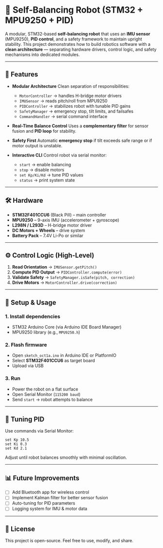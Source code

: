 # 🤖 Self-Balancing Robot (STM32 + MPU9250 + PID)

A modular, STM32-based **self-balancing robot** that uses an **IMU sensor** (MPU9250), **PID control**, and a safety framework to maintain upright stability.
This project demonstrates how to build robotics software with a **clean architecture** — separating hardware drivers, control logic, and safety mechanisms into dedicated modules.

---

## 🚀 Features

* **Modular Architecture**
  Clean separation of responsibilities:

  * `MotorController` → handles H-bridge motor drivers
  * `IMUSensor` → reads pitch/roll from MPU9250
  * `PIDController` → stabilizes robot with tunable PID gains
  * `SafetyManager` → emergency stop, tilt limits, and failsafes
  * `CommandHandler` → serial command interface

* **Real-Time Balance Control**
  Uses a **complementary filter** for sensor fusion and **PID loop** for stability.

* **Safety First**
  Automatic **emergency stop** if tilt exceeds safe range or if motor output is unstable.

* **Interactive CLI**
  Control robot via serial monitor:

  * `start` → enable balancing
  * `stop` → disable motors
  * `set Kp/Ki/Kd` → tune PID values
  * `status` → print system state

---

## 🛠️ Hardware

* **STM32F401CCU6** (Black Pill) – main controller
* **MPU9250** – 9-axis IMU (accelerometer + gyroscope)
* **L298N / L293D** – H-bridge motor driver
* **DC Motors + Wheels** – drive system
* **Battery Pack** – 7.4V Li-Po or similar

---

## ⚙️ Control Logic (High-Level)

1. **Read Orientation** → `IMUSensor.getPitch()`
2. **Compute PID Output** → `PIDController.compute(error)`
3. **Validate Safety** → `SafetyManager.isSafe(pitch, correction)`
4. **Drive Motors** → `MotorController.drive(correction)`

---

## 🔧 Setup & Usage

### 1. Install dependencies

* STM32 Arduino Core (via Arduino IDE Board Manager)
* MPU9250 library (e.g., `MPU9250.h`)

### 2. Flash firmware

* Open `sketch_oct1a.ino` in Arduino IDE or PlatformIO
* Select **STM32F401CCU6** as target board
* Upload via USB

### 3. Run

* Power the robot on a flat surface
* Open Serial Monitor (`115200 baud`)
* Send `start` → robot attempts to balance

---

## 🧪 Tuning PID

Use commands via Serial Monitor:

```
set Kp 10.5
set Ki 0.3
set Kd 2.1
```

Adjust until robot balances smoothly with minimal oscillation.

---

## 📊 Future Improvements

* [ ] Add Bluetooth app for wireless control
* [ ] Implement Kalman filter for better sensor fusion
* [ ] Auto-tuning for PID parameters
* [ ] Logging system for IMU & motor data

---

## 📜 License

This project is open-source. Feel free to use, modify, and share.
